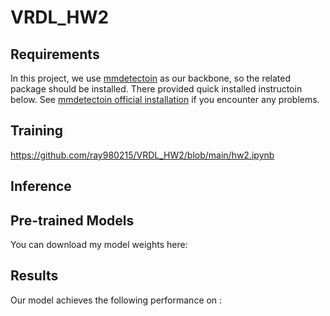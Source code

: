 # VRDL_HW2



## Requirements

In this project, we use [mmdetectoin](https://github.com/open-mmlab/mmdetection) as our backbone, so the related package should be installed. There provided quick installed instructoin below. See [mmdetectoin official installation](https://mmdetection.readthedocs.io/en/latest/get_started.html#installation) if you encounter any problems. 

## Training
https://github.com/ray980215/VRDL_HW2/blob/main/hw2.ipynb

## Inference



## Pre-trained Models

You can download my model weights here:



## Results

Our model achieves the following performance on :
